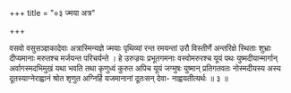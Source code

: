 +++
title = "०३ ज्मया अत्र"

+++

वसवो वसुसञ्ज्ञकादेवाः अत्रास्मिन्यज्ञे ज्मयाः पृथिव्यां रन्त रमयन्तां उरौ विस्तीर्णे अन्तरिक्षे स्थिताः शुभ्राः दीप्यमानाः मरुतश्च मर्जयन्त परिचर्यन्ते । हे उरुज्रयः प्रभूतगमनाः वस्वोमरुरश्च यूयं पथः युष्मदीयान्मार्गान् अर्वागस्मदभिमुखं यथा भवति तथा कृणुध्वं कुरुत अपिच यूयं जग्मुषः युष्मान् प्रतिगतवतः नोस्मदीयस्य अस्य दूतस्याग्नेराह्वानं श्रोत शृणुत अग्निर्हि यजमानानां दूतःसन् देवा- नाह्वयतीत्यर्थः ॥ ३ ॥